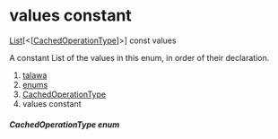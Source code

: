 
<div>

# values constant

</div>


[List](https://api.flutter.dev/flutter/dart-core/List-class.html)[\<[[CachedOperationType](../../enums_enums/CachedOperationType.md)]\>]
const values



A constant List of the values in this enum, in order of their
declaration.







1.  [talawa](../../index.md)
2.  [enums](../../enums_enums/)
3.  [CachedOperationType](../../enums_enums/CachedOperationType.md)
4.  values constant

##### CachedOperationType enum







